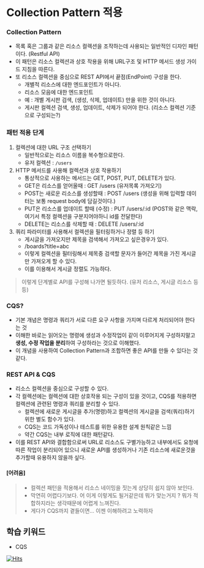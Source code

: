 # Collection Pattern 적용


### Collection Pattern 
- 목록 혹은 그룹과 같은 리소스 컬렉션을 조작하는데 사용되는 일반적인 디자인 패턴이다. (Restful API)
- 이 패턴은 리소스 컬렉션과 상호 작용을 위해 URL구조 및 HTTP 메서드 생성 가이드 지침을 따른다.
- 또 리소스 컬렉션을 중심으로 REST API에서 끝점(EndPoint) 구성을 한다.
    - 개별적 리소스에 대한 엔드포인트가 아니다.
    - 리소스 모음에 대한 엔드포인트
    - 예 : 개별 게시판 검색, (생성, 삭제, 업데이트) 만을 위한 것이 아니다.
    - 게시판 컬렉션 검색, 생성, 업데이트, 삭제가 되어야 한다. (리소스 컬렉션 기준으로 구성되는?)


### 패턴 적용 단계
1. 컬렉션에 대한 URL 구조 선택하기
    - 일반적으로는 리소스 이름을 복수형으로한다. 
    - 유저 컬렉션 : ```/users```
2. HTTP 메서드를 사용해 컬렉션과 상호 작용하기
    - 통상적으로 사용하는 메서드는 GET, POST, PUT, DELETE가 있다.
    - GET은 리소스를 얻어올때 : GET /users (유저목록 가져오기)
    - POST는 새로운 리소스를 생성할때 : POST /users (생성을 위해 입력할 데이터는 보통 request body에 담길것이다.)
    - PUT은 리소스를 업데이트 할때 (수정) : PUT /users/:id (POST와 같은 맥락, 여기서 특정 컬렉션을 구분지어야하니 id를 전달한다)
    - DELETE는 리소스를 삭제할 때 : DELETE /users/:id
3. 쿼리 파라미터를 사용해서 컬렉션을 필터링하거나 정렬 등 하기
    - 게시글을 가져오지만 제목을 검색해서 가져오고 싶은경우가 있다.
    - /boards?title=abc
    - 이렇게 컬렉션을 필터링해서 제목중 검색할 문자가 들어간 제목을 가진 게시글만 가져오게 할 수 있다.
    - 이를 이용해서 게시글 정렬도 가능하다.

> 이렇게 단계별로 API를 구성해 나가면 될듯하다. (유저 리소스, 게시글 리소스 등등)

### CQS?
- 기본 개념은 명령과 쿼리가 서로 다른 요구 사항을 가지며 다르게 처리되어야 한다는 것
- 이해한 바로는 읽어오는 명령에 생성과 수정작업이 같이 이루어지게 구성하지말고 **생성, 수정 작업을 분리**하여 구성하라는 것으로 이해했다. 
- 이 개념을 사용하여 Collection Pattern과 조합하면 좋은 API를 만들 수 있다는 것 같다.

### REST API & CQS
- 리소스 컬렉션을 중심으로 구성할 수 있다.
- 각 컬렉션에는 컬렉션에 대한 상호작용 되는 구성이 있을 것이고, CQS를 적용하면 컬렉션에 관련된 명령과 쿼리를 분리할 수 있다.
  - 컬렉션에 새로운 게시글을 추가(명령)하고 컬렉션의 게시글을 검색(쿼리)하기 위한 별도 함수가 있다.
  - CQS는 코드 가독성이나 테스트를 위한 유용한 설계 원칙같은 느낌
  - 약간 CQS는 내부 로직에 대한 패턴같다. 
- 이를 REST API와 결합함으로써 URL로 리소스도 구별가능하고 내부에서도 요청에 따른 작업이 분리되어 있으니 새로운 API를 생성하거나 기존 리소스에 새로운것을 추가할때 유용하지 않을까 싶다. 


#### [어려움]
> - 컬렉션 패턴을 적용해서 리소스 네이밍을 짓는게 상당히 쉽지 않아 보인다. 
> - 막연히 어렵다기보다. 어 이게 이렇게도 될거같은데 뭐가 맞는거지 ? 뭐가 적합하지라는 생각때문에 어렵게 느껴진다.
> - 게다가 CQS까지 곁들이면... 이젠 이해하려고 노력하자


## 학습 키워드
- CQS



[![Hits](https://hits.sh/p-ej.gitbook.io/devroad-backend/megatera-backend/introduction.svg)](https://hits.sh/p-ej.gitbook.io/devroad-backend/megatera-backend/introduction/)